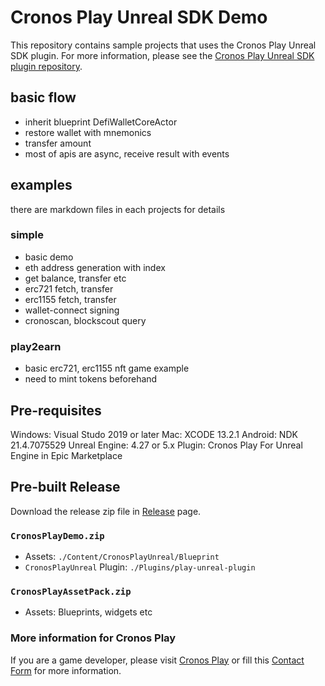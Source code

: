 # Cronos Play Unreal SDK Demo
This repository contains sample projects that uses the Cronos Play Unreal SDK plugin.
For more information, please see the [Cronos Play Unreal SDK plugin repository](https://github.com/crypto-com/play-unreal-plugin).

## basic flow
- inherit blueprint DefiWalletCoreActor
- restore wallet with mnemonics
- transfer amount
- most of apis are async, receive result with events

## examples
there are markdown files in each projects for details 
### simple
- basic demo 
- eth address generation with index
- get balance, transfer etc
- erc721 fetch, transfer 
- erc1155 fetch, transfer
- wallet-connect signing
- cronoscan, blockscout query


### play2earn
- basic erc721, erc1155 nft game example
- need to mint tokens beforehand

## Pre-requisites
Windows: Visual Studo 2019 or later
Mac: XCODE 13.2.1
Android: NDK 21.4.7075529
Unreal Engine: 4.27 or 5.x
Plugin: Cronos Play For Unreal Engine in Epic Marketplace

## Pre-built Release
Download the release zip file in [Release](https://github.com/cronos-labs/play-unreal-demo/releases) page.

### `CronosPlayDemo.zip`
- Assets: `./Content/CronosPlayUnreal/Blueprint`
- `CronosPlayUnreal` Plugin: `./Plugins/play-unreal-plugin`

### `CronosPlayAssetPack.zip`
- Assets: Blueprints, widgets etc

### More information for Cronos Play
If you are a game developer, please visit [Cronos Play](https://cronos.org/play) or fill this [Contact Form](https://airtable.com/shrFiQnLrcpeBp2lS) for more information.
